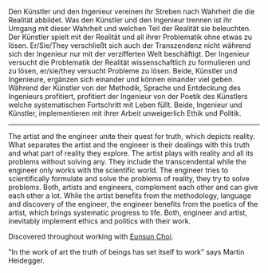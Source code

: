 
Den Künstler und den Ingenieur vereinen ihr Streben nach Wahrheit die die Realität abbildet. Was den Künstler und den Ingenieur trennen ist ihr Umgang mit dieser Wahrheit und welchen Teil der Realität sie beleuchten. Der Künstler spielt mit der Realität und all ihrer Problematik ohne etwas zu lösen. Er/Sie/They verschließt sich auch der Transzendenz nicht während sich der Ingenieur nur mit der verzifferten Welt beschäftigt. Der Ingenieur versucht die Problematik der Realität wissenschaftlich zu formulieren und zu lösen, er/sie/they versucht Probleme zu lösen. Beide, Künstler und Ingenieure, ergänzen sich einander und können einander viel geben. Während der Künstler von der Methodik, Sprache und Entdeckung des Ingenieurs profitiert, profitiert der Ingenieur von der Poetik des Künstlers welche systematischen Fortschritt mit Leben füllt. Beide, Ingenieur und Künstler, implementieren mit ihrer Arbeit unweigerlich Ethik und Politik.

------------------

The artist and the engineer unite their quest for truth, which depicts reality. What separates the artist and the engineer is their dealings with this truth and what part of reality they explore. The artist plays with reality and all its problems without solving any. They include the transcendental while the engineer only works with the scientific world. The engineer tries to scientifically formulate and solve the problems of reality, they try to solve problems. Both, artists and engineers, complement each other and can give each other a lot. While the artist benefits from the methodology, language and discovery of the engineer, the engineer benefits from the poetics of the artist, which brings systematic progress to life. Both, engineer and artist, inevitably implement ethics and politics with their work.



Discovered throughout working with [Eunsun Choi](http://www.eunsunchoi.com/).


"In the work of art the truth of beings has set itself to work" says Martin Heidegger.
